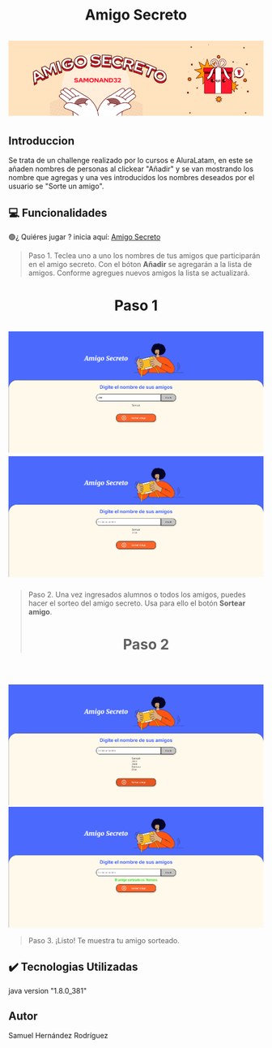 <h1 align="center"> Amigo Secreto
  <br />
  <br />
  <img src="https://github.com/SAMONAND32/Amigo-Secreto/blob/main/assets/portada.png" alt="">
</h1>

## Introduccion

Se trata de un challenge realizado por lo cursos e AluraLatam, en este se añaden nombres de personas al clickear "Añadir" 
y se van mostrando los nombre que agregas y una ves introducidos los nombres deseados por el usuario se "Sorte un amigo".

## :computer: Funcionalidades

🟢¿ Quiéres jugar ? inicia aquí:  <a href="https://24kuant.github.io/challenge-amigo-secreto/"> Amigo Secreto </a>
  
> Paso 1. Teclea uno a uno los nombres de tus amigos que participarán en el amigo secreto. Con el bóton <b>Añadir</b> se agregarán a la lista de amigos. Conforme agregues nuevos amigos la lista se actualizará.
  <h1 align="center"> Paso 1
  <br />
  <br />
    <img src="https://github.com/SAMONAND32/Amigo-Secreto/blob/main/assets/1.png">
    <img src="https://github.com/SAMONAND32/Amigo-Secreto/blob/main/assets/2.png">
  </h1>

> Paso 2. Una vez ingresados alumnos o todos los amigos, puedes hacer el sorteo del amigo secreto. Usa para ello el botón <b>Sortear amigo</b>. 
    <h1 align="center"> Paso 2
  <br />
  <br />
    <img src="https://github.com/SAMONAND32/Amigo-Secreto/blob/main/assets/4.png">
    <img src="https://github.com/SAMONAND32/Amigo-Secreto/blob/main/assets/5.png">
  </h1>

> Paso 3. ¡Listo! Te muestra tu amigo sorteado.

## :heavy_check_mark: Tecnologias Utilizadas

java version "1.8.0_381"

## Autor

Samuel Hernández Rodríguez
